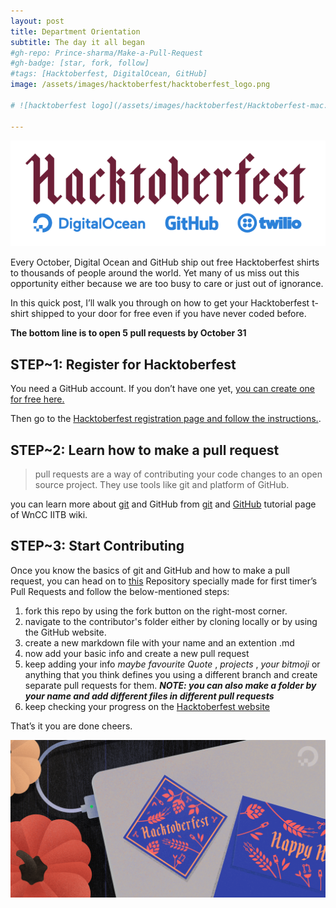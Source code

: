```yaml
---
layout: post
title: Department Orientation
subtitle: The day it all began
#gh-repo: Prince-sharma/Make-a-Pull-Request
#gh-badge: [star, fork, follow]
#tags: [Hacktoberfest, DigitalOcean, GitHub]
image: /assets/images/hacktoberfest/hacktoberfest_logo.png

# ![hacktoberfest logo](/assets/images/hacktoberfest/Hacktoberfest-mac.png "Logo Title Text 1")

---
```


![hacktoberfest logo](/assets/images/hacktoberfest/hacktober-transparent.png "Logo Title Text 1")

Every October, Digital Ocean and GitHub ship out free Hacktoberfest shirts to thousands of people around the world.
Yet many of us miss out this opportunity either because we are too busy to care or just out of ignorance.

In this quick post, I’ll walk you through on how to get your Hacktoberfest t-shirt shipped to your door for free even if you have never coded before.


**The bottom line is to open 5 pull requests by October 31**

## STEP~1: Register for Hacktoberfest

You need a GitHub account. If you don’t have one yet, [ you can create one for free here.](https://github.com/join)

Then go to the [Hacktoberfest registration page and follow the instructions.](https://hacktoberfest.digitalocean.com/sign_up/register).

## STEP~2: Learn how to make a pull request

> pull requests are a way of contributing your code changes to an open source project. They use tools like git and platform of GitHub.

you can learn more about [git](https://wncc-iitb.org/wiki/index.php/Git) and GitHub from [git](https://wncc-iitb.org/wiki/index.php/Git_Tutorial) and [GitHub](https://wncc-iitb.org/wiki/index.php/Github-tutorial) tutorial page of WnCC IITB wiki.

## STEP~3: Start Contributing

Once you know the basics of git and GitHub and how to make a pull request, you can head on to [this](https://github.com/Prince-sharma/Make-a-Pull-Request) Repository specially made for first timer’s Pull Requests and follow the below-mentioned steps:

1. fork this repo by using the fork button on the right-most corner.
2. navigate to the contributor's folder either by cloning locally or by using the GitHub website.
3. create a new markdown file with your name and an extention .md
4. now add your basic info and create a new pull request 
5. keep adding your info _maybe favourite Quote_ , _projects_ , _your bitmoji_ or anything that you think defines you using a different branch and create separate pull requests for them.
**_NOTE: you can also make a folder by your name and add different files in different pull requests_**
6. keep checking your progress on the [Hacktoberfest website](https://hacktoberfest.digitalocean.com/)

That’s it you are done cheers.

![hacktoberfest logo](/assets/images/hacktoberfest/Hacktoberfest-mac.png "Logo Title Text 1")
 

